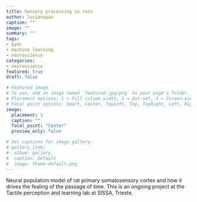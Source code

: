 ```yaml
---
title: Sensory processing in rats
author: lucianopaz
caption: ""
image: ""
summary: ""
tags:
- pymc
- machine learning
- neuroscience
categories:
- neuroscience
featured: true
draft: false

# Featured image
# To use, add an image named `featured.jpg/png` to your page's folder.
# Placement options: 1 = Full column width, 2 = Out-set, 3 = Screen-width
# Focal point options: Smart, Center, TopLeft, Top, TopRight, Left, Right, BottomLeft, Bottom, BottomRight
image:
  placement: 1
  caption: ""
  focal_point: "Center"
  preview_only: false

# Set captions for image gallery.
# gallery_item:
#- album: gallery
#  caption: Default
#  image: theme-default.png
---
```


Neural population model of rat primary somatosensory cortex and how it drives the fealing of the passage of time. This is an ongoing project at the Tactile perception and learning lab at SISSA, Trieste.

